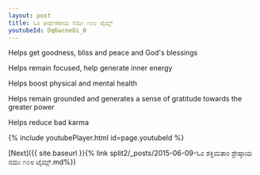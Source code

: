 ```yaml
---
layout: post
title: ಓಂ ತೀರ್ಥಕರಾಯ ನಮಃ ೧೦೮ ಟೈಮ್ಸ್
youtubeId: Dq6wcneOi_0
---
```

 
 
Helps get goodness, bliss and peace and God's blessings
 
Helps remain focused, help generate inner energy 
 
Helps boost physical and mental health 
 
Helps remain grounded and generates a sense of gratitude towards the greater power 
 
Helps reduce bad karma
 
 
 
 


{% include youtubePlayer.html id=page.youtubeId %}
 
[Next]({{ site.baseurl }}{% link  split2/_posts/2015-06-09-ಓಂ ಶಕ್ತಿಮತಾಂ ಶ್ರೇಷ್ಠಾಯ ನಮಃ ೧೦೮ ಟೈಮ್ಸ್.md%})
 
